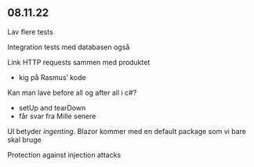 ## 08.11.22

Lav flere tests

Integration tests med databasen også

Link HTTP requests sammen med produktet
- kig på Rasmus’ kode

Kan man lave before all og after all i c#?
- setUp and tearDown
- får svar fra Mille senere

UI betyder *ingenting*. Blazor kommer med en default package som vi bare skal bruge

Protection against injection attacks
